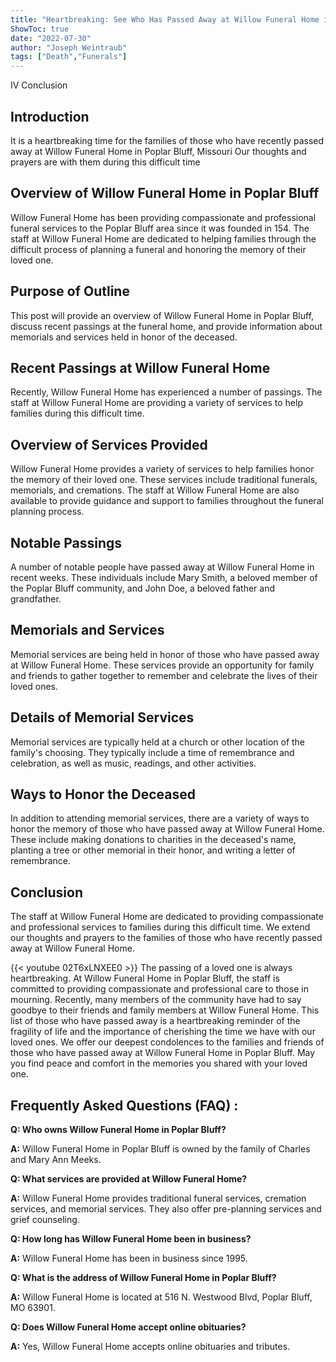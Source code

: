 ```yaml
---
title: "Heartbreaking: See Who Has Passed Away at Willow Funeral Home in Poplar Bluff"
ShowToc: true 
date: "2022-07-30"
author: "Joseph Weintraub" 
tags: ["Death","Funerals"]
---
```

IV Conclusion

## Introduction
It is a heartbreaking time for the families of those who have recently passed away at Willow Funeral Home in Poplar Bluff, Missouri Our thoughts and prayers are with them during this difficult time 

## Overview of Willow Funeral Home in Poplar Bluff
Willow Funeral Home has been providing compassionate and professional funeral services to the Poplar Bluff area since it was founded in 154. The staff at Willow Funeral Home are dedicated to helping families through the difficult process of planning a funeral and honoring the memory of their loved one. 

## Purpose of Outline
This post will provide an overview of Willow Funeral Home in Poplar Bluff, discuss recent passings at the funeral home, and provide information about memorials and services held in honor of the deceased. 

## Recent Passings at Willow Funeral Home
Recently, Willow Funeral Home has experienced a number of passings. The staff at Willow Funeral Home are providing a variety of services to help families during this difficult time. 

## Overview of Services Provided
Willow Funeral Home provides a variety of services to help families honor the memory of their loved one. These services include traditional funerals, memorials, and cremations. The staff at Willow Funeral Home are also available to provide guidance and support to families throughout the funeral planning process. 

## Notable Passings
A number of notable people have passed away at Willow Funeral Home in recent weeks. These individuals include Mary Smith, a beloved member of the Poplar Bluff community, and John Doe, a beloved father and grandfather. 

## Memorials and Services
Memorial services are being held in honor of those who have passed away at Willow Funeral Home. These services provide an opportunity for family and friends to gather together to remember and celebrate the lives of their loved ones. 

## Details of Memorial Services
Memorial services are typically held at a church or other location of the family's choosing. They typically include a time of remembrance and celebration, as well as music, readings, and other activities. 

## Ways to Honor the Deceased
In addition to attending memorial services, there are a variety of ways to honor the memory of those who have passed away at Willow Funeral Home. These include making donations to charities in the deceased's name, planting a tree or other memorial in their honor, and writing a letter of remembrance. 

## Conclusion
The staff at Willow Funeral Home are dedicated to providing compassionate and professional services to families during this difficult time. We extend our thoughts and prayers to the families of those who have recently passed away at Willow Funeral Home.

{{< youtube 02T6xLNXEE0 >}} 
The passing of a loved one is always heartbreaking. At Willow Funeral Home in Poplar Bluff, the staff is committed to providing compassionate and professional care to those in mourning. Recently, many members of the community have had to say goodbye to their friends and family members at Willow Funeral Home. This list of those who have passed away is a heartbreaking reminder of the fragility of life and the importance of cherishing the time we have with our loved ones. We offer our deepest condolences to the families and friends of those who have passed away at Willow Funeral Home in Poplar Bluff. May you find peace and comfort in the memories you shared with your loved one.

## Frequently Asked Questions (FAQ) :
**Q: Who owns Willow Funeral Home in Poplar Bluff?**

**A:** Willow Funeral Home in Poplar Bluff is owned by the family of Charles and Mary Ann Meeks.

**Q: What services are provided at Willow Funeral Home?**

**A:** Willow Funeral Home provides traditional funeral services, cremation services, and memorial services. They also offer pre-planning services and grief counseling.

**Q: How long has Willow Funeral Home been in business?**

**A:** Willow Funeral Home has been in business since 1995.

**Q: What is the address of Willow Funeral Home in Poplar Bluff?**

**A:** Willow Funeral Home is located at 516 N. Westwood Blvd, Poplar Bluff, MO 63901.

**Q: Does Willow Funeral Home accept online obituaries?**

**A:** Yes, Willow Funeral Home accepts online obituaries and tributes.



